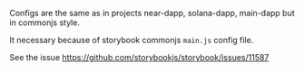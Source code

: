 Configs are the same as in projects near-dapp, solana-dapp, main-dapp but in commonjs style.

It necessary because of storybook commonjs `main.js` config file.

See the issue https://github.com/storybookjs/storybook/issues/11587
